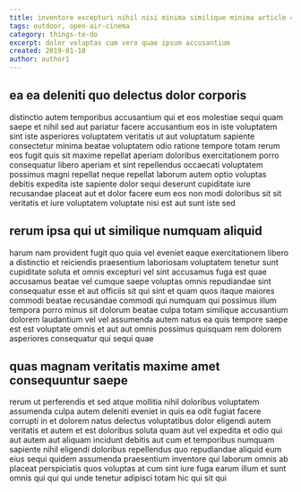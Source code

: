 ```yaml
---
title: inventore excepturi nihil nisi minima similique minima article 4901
tags: outdoor, open-air-cinema
category: things-to-do
excerpt: dolor voluptas cum vero quae ipsum accusantium
created: 2019-01-10
author: author1
---
```


## ea ea deleniti quo delectus dolor corporis

distinctio autem temporibus accusantium qui et eos molestiae sequi quam saepe et nihil sed aut pariatur facere accusantium eos in iste voluptatem sint iste asperiores voluptatem veritatis ut aut voluptatum sapiente consectetur minima beatae voluptatem odio ratione tempore totam rerum eos fugit quis sit maxime repellat aperiam doloribus exercitationem porro consequatur libero aperiam et sint repellendus occaecati voluptatem possimus magni repellat neque repellat laborum autem optio voluptas debitis expedita iste sapiente dolor sequi deserunt cupiditate iure recusandae placeat aut et dolor facere eum eos non modi doloribus sit sit veritatis et iure voluptatem voluptate nisi est aut sunt iste sed

## rerum ipsa qui ut similique numquam aliquid

harum nam provident fugit quo quia vel eveniet eaque exercitationem libero a distinctio et reiciendis praesentium laboriosam voluptatem tenetur sunt cupiditate soluta et omnis excepturi vel sint accusamus fuga est quae accusamus beatae vel cumque saepe voluptas omnis repudiandae sint consequatur esse et aut officiis sit qui sint et quam quos itaque maiores commodi beatae recusandae commodi qui numquam qui possimus illum tempora porro minus sit dolorum beatae culpa totam similique accusantium dolorem laudantium vel vel assumenda autem natus ea quis tempore saepe est est voluptate omnis et aut aut omnis possimus quisquam rem dolorem asperiores consequatur qui sequi quae

## quas magnam veritatis maxime amet consequuntur saepe

rerum ut perferendis et sed atque mollitia nihil doloribus voluptatem assumenda culpa autem deleniti eveniet in quis ea odit fugiat facere corrupti in et dolorem natus delectus voluptatibus dolor eligendi autem veritatis et autem et est doloribus soluta quam aut vel expedita et odio qui aut autem aut aliquam incidunt debitis aut cum et temporibus numquam sapiente nihil eligendi doloribus repellendus quo repudiandae aliquid eum eius sequi quidem assumenda praesentium inventore qui laborum omnis ab placeat perspiciatis quos voluptas at cum sint iure fuga earum illum et sunt omnis qui qui qui unde tenetur adipisci totam hic qui sit qui
